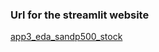 ### Url for the streamlit website
[app3_eda_sandp500_stock](https://dhiraj1008-streamlit-app3-eda-sandp500-stocksandp500data-i92l3m.streamlit.app/)
